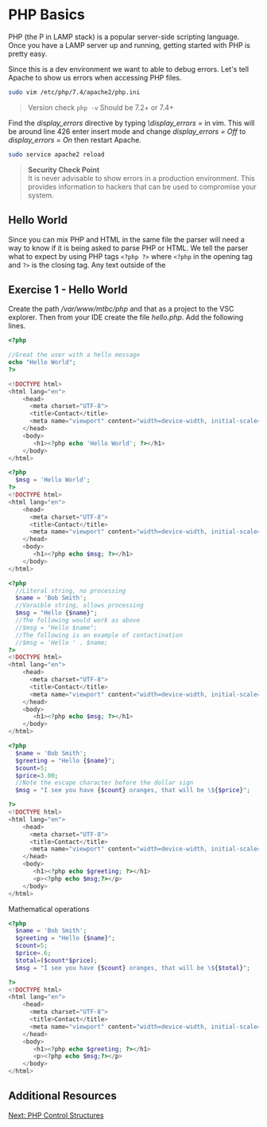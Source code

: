 # PHP Basics

PHP (the P in LAMP stack) is a popular server-side scripting language. Once you have a LAMP server up and running, getting started with PHP is pretty easy.

Since this is a dev environment we want to able to debug errors. Let's tell Apache to show us errors when accessing PHP files.

```sh
sudo vim /etc/php/7.4/apache2/php.ini
```
> Version check ``php -v`` Should be 7.2+ or 7.4+

Find the _display_errors_ directive by typing _\display_errors =_ in vim. This will be around line 426 enter insert mode and change *display_errors = Off* to *display_errors = On* then restart Apache.

```sh
sudo service apache2 reload
```

>**Security Check Point**  
>It is never advisable to show errors in a production environment. This provides information to hackers that can be used to compromise your system.

## Hello World

Since you can mix PHP and HTML in the same file the parser will need a way to know if it is being asked to parse PHP or HTML. We tell the parser what to expect by using PHP tags ```<?php ?>``` where ```<?php``` in the opening tag and ```?>``` is the closing tag. Any text outside of the  

## Exercise 1 - Hello World
Create the path _/var/www/mtbc/php_ and that as a project to the VSC explorer. Then from your IDE create the file *hello.php*. Add the following lines.

```php
<?php

//Great the user with a hello message
echo "Hello World";
?>
```

```php
<!DOCTYPE html>
<html lang="en">
    <head>
      <meta charset="UTF-8">
      <title>Contact</title>
      <meta name="viewport" content="width=device-width, initial-scale=1.0">
    </head>
    <body>
       <h1><?php echo 'Hello World'; ?></h1>
    </body>
</html>
```

```php
<?php
  $msg = 'Hello World';
?>
<!DOCTYPE html>
<html lang="en">
    <head>
      <meta charset="UTF-8">
      <title>Contact</title>
      <meta name="viewport" content="width=device-width, initial-scale=1.0">
    </head>
    <body>
       <h1><?php echo $msg; ?></h1>
    </body>
</html>
```

```php
<?php
  //Literal string, no processing
  $name = 'Bob Smith';
  //Varaible string, allows processing
  $msg = "Hello {$name}";
  //The following would work as above
  //$msg = "Hello $name";
  //The following is an example of contactination
  //$msg = 'Hello ' . $name;
?>
<!DOCTYPE html>
<html lang="en">
    <head>
      <meta charset="UTF-8">
      <title>Contact</title>
      <meta name="viewport" content="width=device-width, initial-scale=1.0">
    </head>
    <body>
       <h1><?php echo $msg; ?></h1>
    </body>
</html>
```

```php
<?php
  $name = 'Bob Smith';
  $greeting = "Hello {$name}";
  $count=5;
  $price=3.00;
  //Note the escape character before the dollar sign
  $msg = "I see you have {$count} oranges, that will be \${$price}";

?>
<!DOCTYPE html>
<html lang="en">
    <head>
      <meta charset="UTF-8">
      <title>Contact</title>
      <meta name="viewport" content="width=device-width, initial-scale=1.0">
    </head>
    <body>
       <h1><?php echo $greeting; ?></h1>
       <p><?php echo $msg;?></p>
    </body>
</html>
```

Mathematical operations
```php
<?php
  $name = 'Bob Smith';
  $greeting = "Hello {$name}";
  $count=5;
  $price=.6;
  $total=($count*$price);
  $msg = "I see you have {$count} oranges, that will be \${$total}";

?>
<!DOCTYPE html>
<html lang="en">
    <head>
      <meta charset="UTF-8">
      <title>Contact</title>
      <meta name="viewport" content="width=device-width, initial-scale=1.0">
    </head>
    <body>
       <h1><?php echo $greeting; ?></h1>
       <p><?php echo $msg;?></p>
    </body>
</html>
```

## Additional Resources

[Next: PHP Control Structures](02-PHPControlStructures.md)

